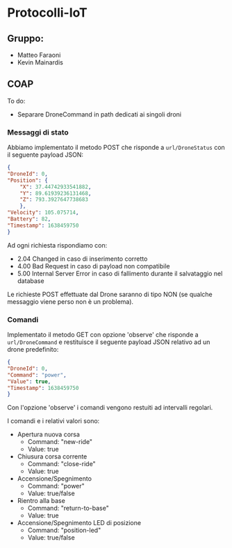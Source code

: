 # Protocolli-IoT
## Gruppo: 
- Matteo Faraoni
- Kevin Mainardis

## COAP
To do:
- Separare DroneCommand in path dedicati ai singoli droni

### Messaggi di stato
Abbiamo implementato il metodo POST che risponde a `url/DroneStatus` con il seguente payload JSON:
```json
{
"DroneId": 0,
"Position":	{
    "X": 37.44742933541882,
    "Y": 89.61939236131468,
    "Z": 793.3927647738683
    },   
"Velocity": 105.075714,
"Battery": 82,
"Timestamp": 1638459750
}
```

Ad ogni richiesta rispondiamo con:
- 2.04 Changed in caso di inserimento corretto
- 4.00 Bad Request in caso di payload non compatibile
- 5.00 Internal Server Error in caso di fallimento durante il salvataggio nel database

Le richieste POST effettuate dal Drone saranno di tipo NON (se qualche messaggio viene perso non è un problema).

### Comandi
Implementato il metodo GET con opzione 'observe' che risponde a `url/DroneCommand` e restituisce il seguente payload JSON relativo ad un drone predefinito:
```json
{
"DroneId": 0,
"Command": "power",
"Value": true,
"Timestamp": 1638459750
}
```
Con l'opzione 'observe' i comandi vengono restuiti ad intervalli regolari.

I comandi e i relativi valori sono:
- Apertura nuova corsa
    - Command: "new-ride"
    - Value: true
- Chiusura corsa corrente
    - Command: "close-ride"
    - Value: true
- Accensione/Spegnimento
    - Command: "power"
    - Value: true/false
- Rientro alla base
    - Command: "return-to-base"
    - Value: true
- Accensione/Spegnimento LED di posizione
    - Command: "position-led"
    - Value: true/false
